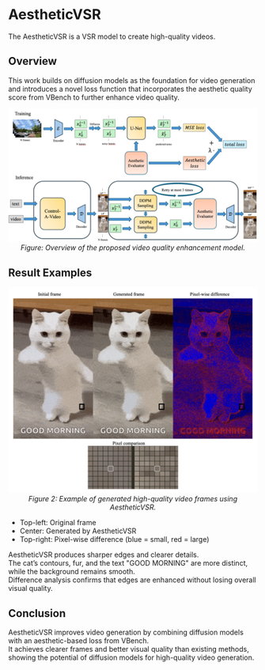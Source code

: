# AestheticVSR
The AestheticVSR is a VSR model to create high-quality videos.

## Overview
This work builds on diffusion models as the foundation for video generation and introduces a novel loss function that incorporates the aesthetic quality score from VBench to further enhance video quality.

<p align="center">
  <img src="images/AestheticVSR_diagram.png" alt="Model Overview" width="700"/>
  <br/>
  <em>Figure: Overview of the proposed video quality enhancement model.</em>
</p>

## Result Examples

<p align="center">
  <img src="images/cat_comparison.png" alt="Generated Results" width="700"/>
  <br/>
  <em>Figure 2: Example of generated high-quality video frames using AestheticVSR.</em>
</p>

- Top-left: Original frame  
- Center: Generated by AestheticVSR  
- Top-right: Pixel-wise difference (blue = small, red = large)  

AestheticVSR produces sharper edges and clearer details.  
The cat’s contours, fur, and the text "GOOD MORNING" are more distinct, while the background remains smooth.  
Difference analysis confirms that edges are enhanced without losing overall visual quality.

## Conclusion
AestheticVSR improves video generation by combining diffusion models with an aesthetic-based loss from VBench.  
It achieves clearer frames and better visual quality than existing methods, showing the potential of diffusion models for high-quality video generation.

